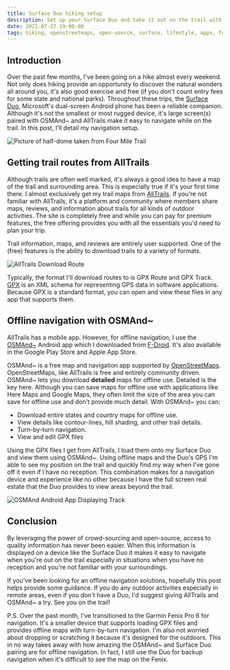 ```yaml
---
title: Surface Duo hiking setup
description: Set up your Surface Duo and take it out on the trail with AllTrails & OpenStreetMaps
date: 2021-07-27 19:00:00
tags: hiking, openstreetmaps, open-source, surface, lifestyle, apps, fdroid
---
```


## Introduction

Over the past few months, I've been going on a hike almost every weekend. Not only does hiking provide an opportunity to discover the natural wonders all around you, it's also good exercise and free (if you don't count entry fees for some state and national parks). Throughout these trips, the [Surface Duo](https://www.microsoft.com/surface/devices/surface-duo), Microsoft's dual-screen Android phone has been a reliable companion. Although it's not the smallest or most rugged device, it's large screen(s) paired with OSMAnd~ and AllTrails make it easy to navigate while on the trail. In this post, I'll detail my navigation setup.

![Picture of half-dome taken from Four Mile Trail](https://user-images.githubusercontent.com/11130940/127246913-58472929-f067-41f0-9011-17193f863f71.JPG)

## Getting trail routes from AllTrails

Although trails are often well marked, it's always a good idea to have a map of the trail and surrounding area. This is especially true if it's your first time there. I almost exclusively get my trail maps from [AllTrails](https://www.alltrails.com/). If you're not familiar with AllTrails, it's a platform and community where members share maps, reviews, and information about trails for all kinds of outdoor activities. The site is completely free and while you can pay for premium features, the free offering provides you with all the essentials you'd need to plan your trip.

Trail information, maps, and reviews are entirely user supported. One of the (free) features is the ability to download trails to a variety of formats.

![AllTrails Download Route](https://user-images.githubusercontent.com/11130940/127243740-5ef2e2e3-4c9c-4dbc-a8c5-be608fafeea5.png)

Typically, the format I'll download routes to is GPX Route and GPX Track. [GPX](https://en.wikipedia.org/wiki/GPS_Exchange_Format) is an XML schema for representing GPS data in software applications. Because GPX is a standard format, you can open and view these files in any app that supports them.

## Offline navigation with OSMAnd~

AllTrails has a mobile app. However, for offline navigation, I use the [OSMAnd~](https://f-droid.org/en/packages/net.osmand.plus/) Android app which I downloaded from [F-Droid](https://f-droid.org/). It's also available in the Google Play Store and Apple App Store.

OSMAnd~ is a free map and navigation app supported by [OpenStreetMaps](https://www.openstreetmap.org/). OpenStreetMaps, like AllTrails is free and entirely community driven. OSMAnd~ lets you download **detailed** maps for offline use. Detailed is the key here. Although you can save maps for offline use with applications like Here Maps and Google Maps, they often limit the size of the area you can save for offline use and don't provide much detail. With OSMAnd~ you can:

- Download entire states and country maps for offline use.
- View details like contour-lines, hill shading, and other trail details.
- Turn-by-turn navigation.
- View and edit GPX files

Using the GPX files I get from AllTrails, I load them onto my Surface Duo and view them using OSMAnd~. Using offline maps and the Duo's GPS I'm able to see my position on the trail and quickly find my way when I've gone off it even if I have no reception. This combination makes for a navigation device and experience like no other because I have the full screen real estate that the Duo provides to view areas beyond the trail.

![OSMAnd Android App Displaying Track](https://user-images.githubusercontent.com/11130940/127246186-6b5f02ec-7fef-4f2e-909b-8a54615dc790.png)

## Conclusion

By leveraging the power of crowd-sourcing and open-source, access to quality information has never been easier. When this information is displayed on a device like the Surface Duo it makes it easy to navigate when you're out on the trail especially in situations when you have no reception and you're not familiar with your surroundings.

If you've been looking for an offline navigation solutions, hopefully this post helps provide some guidance. If you do any outdoor activities especially in remote areas, even if you don't have a Duo, I'd suggest giving AllTrails and OSMAnd~ a try. See you on the trail!

P.S. Over the past month, I've transitioned to the Garmin Fenix Pro 6 for navigation. It's a smaller device that supports loading GPX files and provides offline maps with turn-by-turn navigation. I'm also not worried about dropping or scratching it because it's designed for the outdoors. This in no way takes away with how amazing the OSMAnd~ and Surface Duo pairing are for offline navigation. In fact, I still use the Duo for backup navigation when it's difficult to see the map on the Fenix.

